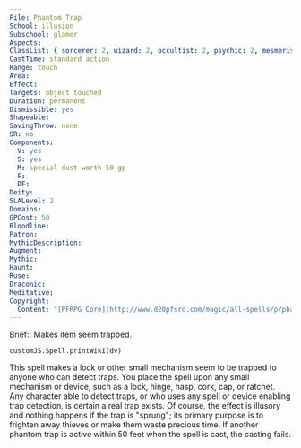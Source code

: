 ```yaml
---
File: Phantom Trap
School: illusion
Subschool: glamer
Aspects: 
ClassList: { sorcerer: 2, wizard: 2, occultist: 2, psychic: 2, mesmerist: 2, spiritualist: 2 }
CastTime: standard action
Range: touch
Area: 
Effect: 
Targets: object touched
Duration: permanent
Dismissible: yes
Shapeable: 
SavingThrow: none
SR: no
Components:
  V: yes
  S: yes
  M: special dust worth 50 gp
  F: 
  DF: 
Deity: 
SLALevel: 2
Domains: 
GPCost: 50
Bloodline: 
Patron: 
MythicDescription: 
Augment: 
Mythic: 
Haunt: 
Ruse: 
Draconic: 
Meditative: 
Copyright:
  Content: "[PFRPG Core](http://www.d20pfsrd.com/magic/all-spells/p/phantom-trap)"
---
```

Brief:: Makes item seem trapped.

```dataviewjs
customJS.Spell.printWiki(dv)
```

This spell makes a lock or other small mechanism seem to be trapped to anyone who can detect traps. You place the spell upon any small mechanism or device, such as a lock, hinge, hasp, cork, cap, or ratchet. Any character able to detect traps, or who uses any spell or device enabling trap detection, is certain a real trap exists.  Of course, the effect is illusory and nothing happens if the trap is "sprung"; its primary purpose is to frighten away thieves or make them waste precious time.  If another phantom trap is active within 50 feet when the spell is cast, the casting fails.
